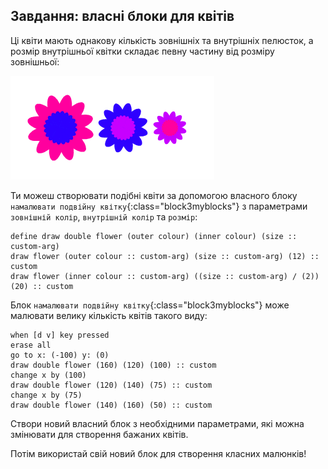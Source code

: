 ## Завдання: власні блоки для квітів

Ці квіти мають однакову кількість зовнішніх та внутрішніх пелюсток, а розмір внутрішньої квітки складає певну частину від розміру зовнішньої:

![знімок екрана](images/flower-double-flowers.png)

Ти можеш створювати подібні квіти за допомогою власного блоку `намалювати подвійну квітку`{:class="block3myblocks"} з параметрами `зовнішній колір`, `внутрішній колір` та `розмір`:

```blocks3
define draw double flower (outer colour) (inner colour) (size :: custom-arg)
draw flower (outer colour :: custom-arg) (size :: custom-arg) (12) :: custom
draw flower (inner colour :: custom-arg) ((size :: custom-arg) / (2)) (20) :: custom
```

Блок `намалювати подвійну квітку`{:class="block3myblocks"} може малювати велику кількість квітів такого виду:

```blocks3
when [d v] key pressed
erase all
go to x: (-100) y: (0)
draw double flower (160) (120) (100) :: custom
change x by (100)
draw double flower (120) (140) (75) :: custom
change x by (75)
draw double flower (140) (160) (50) :: custom
```

Створи новий власний блок з необхідними параметрами, які можна змінювати для створення бажаних квітів.

Потім використай свій новий блок для створення класних малюнків!